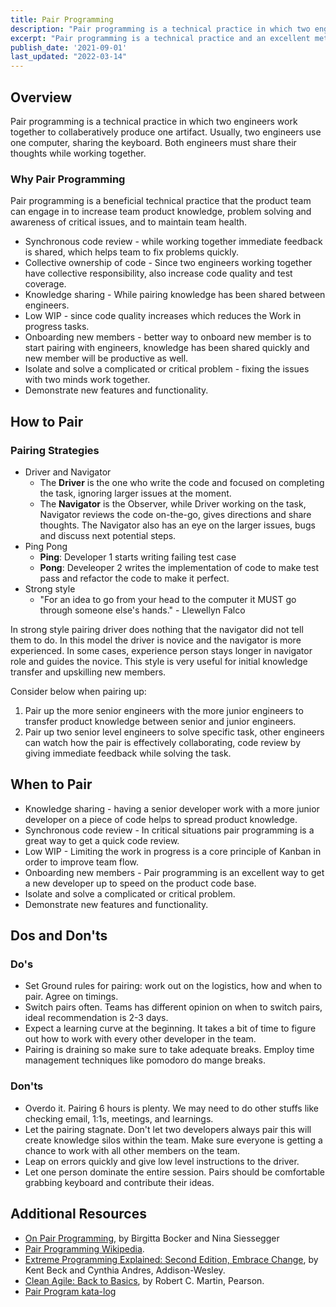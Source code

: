 ```yaml
---
title: Pair Programming
description: "Pair programming is a technical practice in which two engineers jointly produce one artifact together. Pair programming serves many purposes such as knowledge sharing between engineers, peer review of work produced, and to reinforce good programming principles between engineers."
excerpt: "Pair programming is a technical practice and an excellent method to achieve: Knowledge sharing, Synchronous code review, New team member onboarding, Feature demonstration. Pair programming is an optional practice, not to be looked at as mandatory."
publish_date: '2021-09-01'
last_updated: "2022-03-14"
---
```


## Overview
Pair programming is a technical practice in which two engineers work together to  collaberatively produce one artifact. Usually, two engineers use one computer, sharing the keyboard. Both engineers must share their thoughts while working together.

### Why Pair Programming
Pair programming is a beneficial technical practice that the product team can
engage in to increase team product knowledge, problem solving and awareness of
critical issues, and to maintain team health.
- Synchronous code review - while working together immediate feedback is shared,  which helps team to fix problems quickly.
- Collective ownership of code - Since two engineers working together have collective responsibility, also increase code quality and test coverage.
- Knowledge sharing - While pairing knowledge has been shared between engineers.
- Low WIP - since code quality increases which reduces the Work in progress tasks.
- Onboarding new members - better way to onboard new member is to start pairing with engineers, knowledge has been shared quickly and new member will be productive as well.
- Isolate and solve a complicated or critical problem - fixing the issues with two minds work together.
- Demonstrate new features and functionality.

## How to Pair

### Pairing Strategies

  - Driver and Navigator
      - The **Driver** is the one who write the code and focused on completing the task, ignoring larger issues at the moment.
      - The **Navigator** is the Observer, while Driver working on the task, Navigator reviews the code on-the-go, gives directions and share thoughts. The Navigator also has an eye on the larger issues, bugs and discuss next potential steps.
  - Ping Pong
      - **Ping**: Developer 1 starts writing failing test case
      - **Pong**: Develeoper 2 writes the implementation of code to make test pass and  refactor the code to make it perfect.
  - Strong style
      - "For an idea to go from your head to the computer it MUST go through someone else's hands." - Llewellyn Falco

In strong style pairing driver does nothing that the navigator did not tell them to do. In this model the driver is novice and the navigator is more experienced. In some cases, experience person stays longer in navigator role and guides the novice.  This style is very useful for initial knowledge transfer and upskilling new members.


Consider below when pairing up:

1. Pair up the more senior engineers with the more junior engineers to
   transfer product knowledge between senior and junior
   engineers.
2. Pair up two senior level engineers to solve specific task, other engineers can watch how the pair is effectively collaborating, code review by giving immediate feedback while solving the task.

## When to Pair
- Knowledge sharing - having a senior developer work with a more junior developer on a piece of code helps to spread product knowledge.
- Synchronous code review - In critical situations pair programming is a great way to get a quick code review.
- Low WIP - Limiting the work in progress is a core principle of Kanban in order to improve team flow.
- Onboarding new members - Pair programming is an excellent way to get a new developer up to speed on the product code base.
- Isolate and solve a complicated or critical problem.
- Demonstrate new features and functionality.

## Dos and Don'ts

### Do's
- Set Ground rules for pairing: work out on the logistics, how and when to pair. Agree on timings.
- Switch pairs often. Teams has different opinion on when to switch pairs, ideal recommendation is 2-3 days.
- Expect a learning curve at the beginning. It takes a bit of time to figure out how to work with every other developer in the team.
- Pairing is draining so make sure to take adequate breaks. Employ time management techniques like pomodoro do mange breaks.


### Don'ts
- Overdo it. Pairing 6 hours is plenty. We may need to do other stuffs like checking email, 1:1s, meetings, and learnings.
- Let the pairing stagnate. Don't let two developers always pair this will create knowledge silos within the team. Make sure everyone is getting a chance to work with all other members on the team.
- Leap on errors quickly and give low level instructions to the driver.
- Let one person dominate the entire session. Pairs should be comfortable grabbing keyboard and contribute their ideas.

## Additional Resources

- [On Pair Programming](https://martinfowler.com/articles/on-pair-programming.html), by Birgitta Bocker and Nina Siessegger
- [Pair Programming Wikipedia](https://en.wikipedia.org/wiki/Pair_programming).
- [Extreme Programming Explained: Second Edition, Embrace Change](https://www.amazon.com/Extreme-Programming-Explained-Embrace-Change/dp/0321278658), by Kent Beck and Cynthia Andres, Addison-Wesley.
- [Clean Agile: Back to Basics](https://www.amazon.com/Clean-Agile-Basics-Robert-Martin/dp/0135781868), by Robert C. Martin, Pearson.
- [Pair Program kata-log](https://kata-log.rocks/pair-programming)
